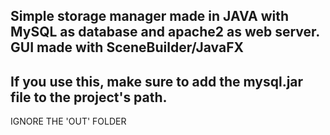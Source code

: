 Simple storage manager made in JAVA with MySQL as database and apache2 as web server.
GUI made with SceneBuilder/JavaFX
----------------------------------
If you use this, make sure to add the mysql.jar file to the project's path. 
----------------------------------
IGNORE THE 'OUT' FOLDER
